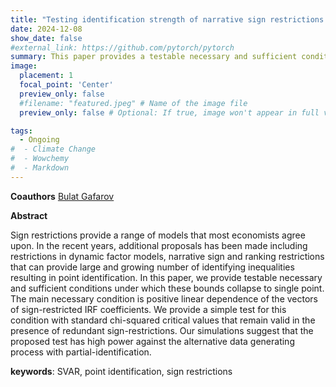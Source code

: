 ```yaml
---
title: "Testing identification strength of narrative sign restrictions for SVAR"
date: 2024-12-08
show_date: false
#external_link: https://github.com/pytorch/pytorch
summary: This paper provides a testable necessary and sufficient conditions of point identification via sign restrictions of structural VAR models.
image:
  placement: 1
  focal_point: 'Center'
  preview_only: false
  #filename: "featured.jpeg" # Name of the image file
  preview_only: false # Optional: If true, image won't appear in full view

tags:
  - Ongoing
#  - Climate Change
#  - Wowchemy
#  - Markdown
---
```


__Coauthors__
[Bulat Gafarov](https://gafarov.ucdavis.edu/)

__Abstract__

Sign restrictions provide a range of models that most economists agree upon.
In the recent years, additional proposals has been made including restrictions in dynamic factor models, narrative sign and ranking restrictions that can provide large and growing number of identifying inequalities resulting in point identification. 
In this paper, we provide testable necessary and sufficient conditions under which these bounds collapse to single point. 
The main necessary condition is positive linear dependence of the vectors of sign-restricted IRF coefficients.
We provide a simple test for this condition with standard chi-squared critical values that remain valid  in the presence of redundant sign-restrictions.
Our simulations suggest that the proposed test has high power against the alternative data generating process with partial-identification.

__keywords__: SVAR, point identification, sign restrictions